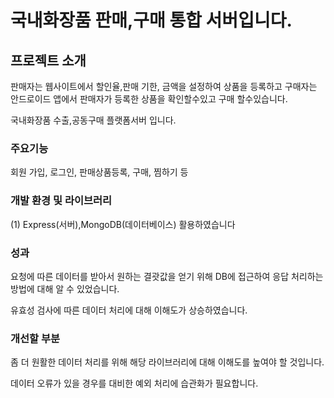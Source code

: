 # 국내화장품 판매,구매 통합 서버입니다.

## 프로젝트 소개

<p>판매자는 웹사이트에서 할인율,판매 기한, 금액을 설정하여 상품을 등록하고 구매자는 안드로이드 앱에서 판매자가 등록한 상품을 확인할수있고 구매 할수있습니다.</p>
<p>국내화장품 수출,공동구매 플랫폼서버 입니다.</p>

### 주요기능

회원 가입, 로그인, 판매상품등록, 구매, 찜하기 등

### 개발 환경 및 라이브러리

<p>(1) Express(서버),MongoDB(데이터베이스) 활용하였습니다</p>

### 성과

<p>요청에 따른 데이터를 받아서 원하는 결괏값을 얻기 위해 DB에 접근하여 응답 처리하는 방법에 대해 알 수 있었습니다.</p>
<p>유효성 검사에 따른 데이터 처리에 대해 이해도가 상승하였습니다.</p>

### 개선할 부분

<p>좀 더 원활한 데이터 처리를 위해 해당 라이브러리에 대해 이해도를 높여야 할 것입니다.</p>
<p>데이터 오류가 있을 경우를 대비한 예외 처리에 습관화가 필요합니다.</p>
